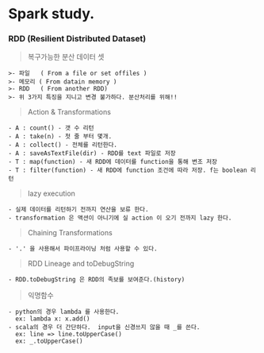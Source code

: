 # Spark study.

### RDD (Resilient Distributed Dataset)

  > 복구가능한 분산 데이터 셋

    >- 파일   ( From a file or set offiles )
    >- 메모리 ( From datain memory )
    >- RDD   ( From another RDD)
    >- 위 3가지 특징을 지니고 변경 불가하다. 분산처리를 위해!!

  > Action & Transformations

    - A : count() - 갯 수 리턴
    - A : take(n) - 첫 줄 부터 몇개.
    - A : collect() - 전체를 리턴한다.
    - A : saveAsTextFile(dir) - RDD를 text 파일로 저장
    - T : map(function) - 새 RDD에 데이터를 function을 통해 변조 저장
    - T : filter(function) - 새 RDD에 function 조건에 따라 저장. f는 boolean 리턴

  > lazy execution

    - 실제 데이터를 리턴하기 전까지 연산을 보류 한다.
    - transformation 은 액션이 아니기에 실 action 이 오기 전까지 lazy 한다.

  > Chaining Transformations

    - '.' 을 사용해서 파이프라이닝 처럼 사용할 수 있다.

  > RDD Lineage and toDebugString

    - RDD.toDebugString 은 RDD의 족보를 보여준다.(history)

  > 익명함수
    
    - python의 경우 lambda 를 사용한다. 
      ex: lambda x: x.add()
    - scala의 경우 더 간단하다.  input을 신경쓰지 않을 때 _를 쓴다.
      ex: line => line.toUpperCase()
      ex: _.toUpperCase()

